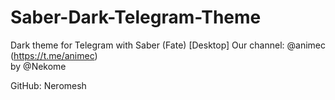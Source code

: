 # Saber-Dark-Telegram-Theme
Dark theme for Telegram with Saber (Fate) [Desktop]
Our channel: @animec (https://t.me/animec)   
by @Nekome                            

GitHub: Neromesh



